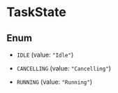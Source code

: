 

# TaskState

## Enum


* `IDLE` (value: `"Idle"`)

* `CANCELLING` (value: `"Cancelling"`)

* `RUNNING` (value: `"Running"`)



